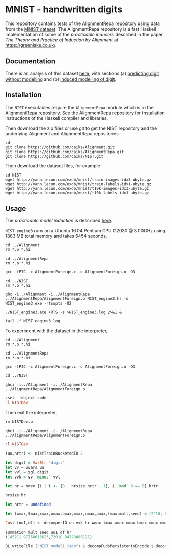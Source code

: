 # MNIST - handwritten digits

This repository contains tests of the [AlignmentRepa repository](https://github.com/caiks/AlignmentRepa) using data from the [MNIST dataset](http://yann.lecun.com/exdb/mnist/). The AlignmentRepa repository is a fast Haskell implementation of some of the *practicable inducers* described in the paper *The Theory and Practice of Induction by Alignment* at https://greenlake.co.uk/. 

## Documentation

There is an analysis of this dataset [here](https://greenlake.co.uk/pages/dataset_NIST), with sections (a) [predicting digit without modelling](https://greenlake.co.uk/pages/dataset_NIST#Predicting_digit_without_modelling) and (b) [induced modelling of digit](https://greenlake.co.uk/pages/dataset_NIST#Induced_modelling_of_digit). 

## Installation

The `NIST` executables require the `AlignmentRepa` module which is in the [AlignmentRepa repository](https://github.com/caiks/AlignmentRepa). See the AlignmentRepa repository for installation instructions of the Haskell compiler and libraries.

Then download the zip files or use git to get the NIST repository and the underlying Alignment and AlignmentRepa repositories -
```
cd
git clone https://github.com/caiks/Alignment.git
git clone https://github.com/caiks/AlignmentRepa.git
git clone https://github.com/caiks/NIST.git
```
Then download the dataset files, for example -
```
cd NIST
wget http://yann.lecun.com/exdb/mnist/train-images-idx3-ubyte.gz
wget http://yann.lecun.com/exdb/mnist/train-labels-idx1-ubyte.gz
wget http://yann.lecun.com/exdb/mnist/t10k-images-idx3-ubyte.gz
wget http://yann.lecun.com/exdb/mnist/t10k-labels-idx1-ubyte.gz
```

## Usage

The *practicable model induction* is described [here](https://greenlake.co.uk/pages/dataset_NIST_model3).

`NIST_engine3` runs on a Ubuntu 16.04 Pentium CPU G2030 @ 3.00GHz using 1883 MB total memory and takes 6454 seconds,

```
cd ../Alignment
rm *.o *.hi

cd ../AlignmentRepa
rm *.o *.hi

gcc -fPIC -c AlignmentForeign.c -o AlignmentForeign.o -O3

cd ../NIST
rm *.o *.hi

ghc -i../Alignment -i../AlignmentRepa ../AlignmentRepa/AlignmentForeign.o NIST_engine3.hs -o NIST_engine3.exe -rtsopts -O2

./NIST_engine3.exe +RTS -s >NIST_engine3.log 2>&1 &

tail -f NIST_engine3.log

```
To experiment with the dataset in the interpreter,
```
cd ../Alignment
rm *.o *.hi

cd ../AlignmentRepa
rm *.o *.hi

gcc -fPIC -c AlignmentForeign.c -o AlignmentForeign.o -O3

cd ../NIST

ghci -i../Alignment -i../AlignmentRepa ../AlignmentRepa/AlignmentForeign.o
```

```hs
:set -fobject-code
:l NISTDev
```
Then exit the interpreter,
```
rm NISTDev.o

ghci -i../Alignment -i../AlignmentRepa ../AlignmentRepa/AlignmentForeign.o
```

```hs
:l NISTDev

(uu,hrtr) <- nistTrainBucketedIO 2

let digit = VarStr "digit"
let vv = uvars uu
let vvl = sgl digit
let vvk = vv `minus` vvl

let hr = hrev [i | i <- [0.. hrsize hrtr - 1], i `mod` 8 == 0] hrtr 

hrsize hr

let hrtr = undefined

let (wmax,lmax,xmax,omax,bmax,mmax,umax,pmax,fmax,mult,seed) = (2^10, 8, 2^10, 10, (10*3), 3, 2^8, 1, 15, 1, 5)

Just (uu1,df) <- decomperIO uu vvk hr wmax lmax xmax omax bmax mmax umax pmax fmax mult seed

summation mult seed uu1 df hr
(145211.97758613623,72018.94728089121)

BL.writeFile ("NIST_model1.json") $ decompFudsPersistentsEncode $ decompFudsPersistent df

```

